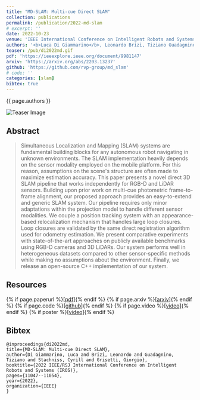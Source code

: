 ```yaml
---
title: "MD-SLAM: Multi-cue Direct SLAM"
collection: publications
permalink: /publication/2022-md-slam
# excerpt: ''
date: 2022-10-23
venue: 'IEEE International Conference on Intelligent Robots and Systems (IROS)'
authors: '<b>Luca Di Giammarino</b>, Leonardo Brizi, Tiziano Guadagnino, Cyrill Stachniss, Giorgio Grisetti'
teaser: /pub/di2022md.gif
pdf: 'https://ieeexplore.ieee.org/document/9981147'
arxiv: 'https://arxiv.org/abs/2203.13237'
github: 'https://github.com/rvp-group/md_slam'
# code: ''
categories: [slam]
bibtex: true
---
```


{{ page.authors }}

<img class="pub_teaser" src="../images/pub/di2022md.gif" alt="Teaser Image" title="teaser" />

## Abstract

> Simultaneous Localization and Mapping (SLAM) systems are fundamental building blocks for any autonomous robot navigating in unknown environments. The SLAM implementation heavily depends on the sensor modality employed on the mobile platform. For this reason, assumptions on the scene's structure are often made to maximize estimation accuracy. This paper presents a novel direct 3D SLAM pipeline that works independently for RGB-D and LiDAR sensors. Building upon prior work on multi-cue photometric frame-to-frame alignment, our proposed approach provides an easy-to-extend and generic SLAM system. Our pipeline requires only minor adaptations within the projection model to handle different sensor modalities. We couple a position tracking system with an appearance-based relocalization mechanism that handles large loop closures. Loop closures are validated by the same direct registration algorithm used for odometry estimation. We present comparative experiments with state-of-the-art approaches on publicly available benchmarks using RGB-D cameras and 3D LiDARs. Our system performs well in heterogeneous datasets compared to other sensor-specific methods while making no assumptions about the environment. Finally, we release an open-source C++ implementation of our system.


## Resources

{% if page.paperurl %}<a href=" {{ page.paperurl }} ">[pdf]</a>{% endif %} {% if page.arxiv %}<a href=" {{ page.arxiv }} ">[arxiv]</a>{% endif %} {% if page.code %}<a href=" {{ page.code }} ">[github]</a>{% endif %} {% if page.video %}<a href=" {{ page.video }} ">[video]</a>{% endif %} {% if poster %}<a href=" {{ page.poster }} ">[video]</a>{% endif %}

## Bibtex 
    @inproceedings{di2022md,
    title={MD-SLAM: Multi-cue Direct SLAM},
    author={Di Giammarino, Luca and Brizi, Leonardo and Guadagnino, Tiziano and Stachniss, Cyrill and Grisetti, Giorgio},
    booktitle={2022 IEEE/RSJ International Conference on Intelligent Robots and Systems (IROS)},
    pages={11047--11054},
    year={2022},
    organization={IEEE}
    }